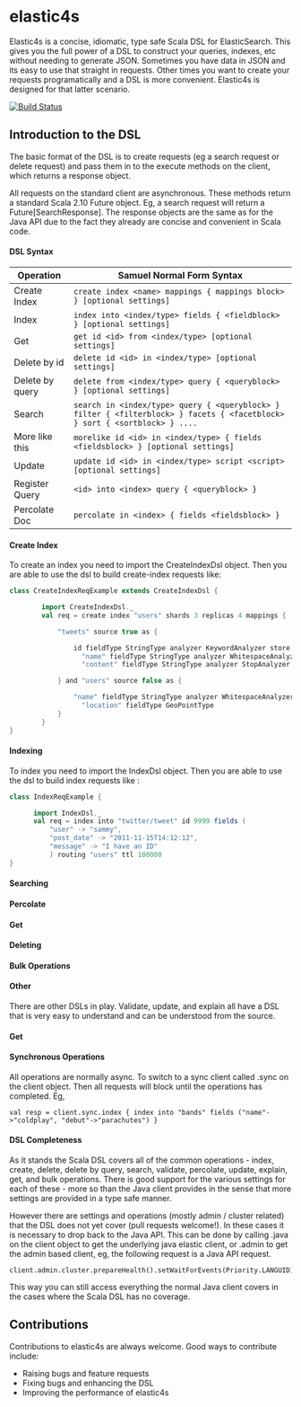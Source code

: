 elastic4s
=========

Elastic4s is a concise, idiomatic, type safe Scala DSL for ElasticSearch. This gives you the full power of a DSL to construct your queries, indexes, etc without needing to generate JSON. Sometimes you have data in JSON and its easy to use that straight in requests. Other times you want to create your requests programatically and a DSL is more convenient. Elastic4s is designed for that latter scenario.



[![Build Status](https://travis-ci.org/sksamuel/elastic4s.png)](https://travis-ci.org/sksamuel/elastic4s)


## Introduction to the DSL

The basic format of the DSL is to create requests (eg a search request or delete request) and pass them in to the execute methods on the client, which returns a response object. 

All requests on the standard client are asynchronous. These methods return a standard Scala 2.10 Future object. Eg, a search request will return a Future[SearchResponse]. The response objects are the same as for the Java API due to the fact they already are concise and convenient in Scala code.

#### DSL Syntax

| Operation | Samuel Normal Form Syntax |
|-----------|----------------|
| Create Index | ```create index <name> mappings { mappings block> } [optional settings]```|
| Index | ```index into <index/type> fields { <fieldblock> } [optional settings]``` |
| Get | ```get id <id> from <index/type> [optional settings]```|
| Delete by id |  ```delete id <id> in <index/type> [optional settings]```
| Delete by query |```delete from <index/type> query { <queryblock> } [optional settings]```
| Search | ```search in <index/type> query { <queryblock> } filter { <filterblock> } facets { <facetblock> } sort { <sortblock> } ....``` |
| More like this | ```morelike id <id> in <index/type> { fields <fieldsblock> } [optional settings]``` |
| Update | ```update id <id> in <index/type> script <script> [optional settings]``` |
| Register Query| ```<id> into <index> query { <queryblock> }``` |
| Percolate Doc | ```percolate in <index> { fields <fieldsblock> }``` |

#### Create Index

To create an index you need to import the CreateIndexDsl object. Then you are able to use the dsl to build create-index requests like:

```scala
class CreateIndexReqExample extends CreateIndexDsl {

        import CreateIndexDsl._
        val req = create index "users" shards 3 replicas 4 mappings {

            "tweets" source true as {

                id fieldType StringType analyzer KeywordAnalyzer store true and
                  "name" fieldType StringType analyzer WhitespaceAnalyzer and
                  "content" fieldType StringType analyzer StopAnalyzer

            } and "users" source false as {

                "name" fieldType StringType analyzer WhitespaceAnalyzer and
                  "location" fieldType GeoPointType
            }
        }
}
```

#### Indexing

To index you need to import the IndexDsl object. Then you are able to use the dsl to build index requests like :

```scala
class IndexReqExample {

      import IndexDsl._
      val req = index into "twitter/tweet" id 9999 fields (
          "user" -> "sammy",
          "post_date" -> "2011-11-15T14:12:12",
          "message" -> "I have an ID"
          ) routing "users" ttl 100000
}
```

#### Searching

#### Percolate

#### Get

#### Deleting

#### Bulk Operations

#### Other

There are other DSLs in play. Validate, update, and explain all have a DSL that is very easy to understand and can be understood from the source.

#### Get

#### Synchronous Operations

All operations are normally async. To switch to a sync client called .sync on the client object. Then all requests will block until the operations has completed. Eg,
```
val resp = client.sync.index { index into "bands" fields ("name"->"coldplay", "debut"->"parachutes") }
```

#### DSL Completeness

As it stands the Scala DSL covers all of the common operations - index, create, delete, delete by query, search, validate, percolate, update, explain, get, and bulk operations. There is good support for the various settings for each of these - more so than the Java client provides in the sense that more settings are provided in a type safe manner. 

However there are settings and operations (mostly admin / cluster related) that the DSL does not yet cover (pull requests welcome!). In these cases it is necessary to drop back to the Java API. This can be done by calling .java on the client object to get the underlying java elastic client, or .admin to get the admin based client, eg, the following request is a Java API request.

```
client.admin.cluster.prepareHealth().setWaitForEvents(Priority.LANGUID).setWaitForGreenStatus().execute().actionGet
```

This way you can still access everything the normal Java client covers in the cases where the Scala DSL has no coverage.

## Contributions
Contributions to elastic4s are always welcome. Good ways to contribute include:

* Raising bugs and feature requests
* Fixing bugs and enhancing the DSL
* Improving the performance of elastic4s
